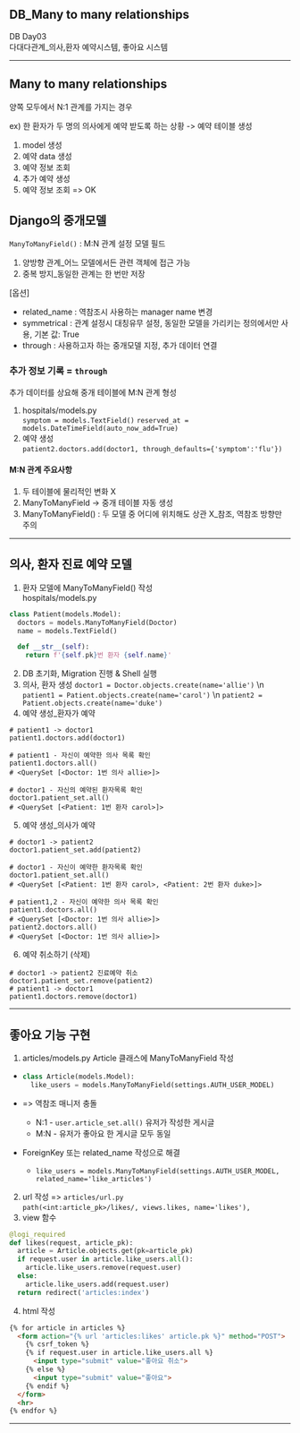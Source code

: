 ## DB_Many to many relationships
DB Day03  
다대다관계_의사,환자 예약시스템, 좋아요 시스템
***
## Many to many relationships
양쪽 모두에서 N:1 관계를 가지는 경우  

ex) 한 환자가 두 명의 의사에게 예약 받도록 하는 상황 -> 예약 테이블 생성
1. model 생성
2. 예약 data 생성
3. 예약 정보 조회
4. 추가 예약 생성
5. 예약 정보 조회 => OK

## Django의 중개모델
`ManyToManyField()` : M:N 관계 설정 모델 필드  
1. 양방향 관계_어느 모델에서든 관련 객체에 접근 가능  
2. 중복 방지_동일한 관계는 한 번만 저장

[옵션]
* related_name : 역참조시 사용하는 manager name 변경
* symmetrical : 관계 설정시 대칭유무 설정, 동일한 모델을 가리키는 정의에서만 사용, 기본 값: True
* through : 사용하고자 하는 중개모델 지정, 추가 데이터 연결

### 추가 정보 기록 = `through`
추가 데이터를 상요해 중개 테이블에 M:N 관계 형성

1. hospitals/models.py  
`symptom = models.TextField()`
`reserved_at = models.DateTimeField(auto_now_add=True)`
2. 예약 생성  
`patient2.doctors.add(doctor1, through_defaults={'symptom':'flu'})`

#### M:N 관계 주요사항
1. 두 테이블에 물리적인 변화 X
2. ManyToManyField -> 중개 테이블 자동 생성
3. ManyToManyField() : 두 모델 중 어디에 위치해도 상관 X_참조, 역참조 방향만 주의

***
## 의사, 환자 진료 예약 모델
1. 환자 모델에 ManyToManyField() 작성  
hospitals/models.py  
```python
class Patient(models.Model):
  doctors = models.ManyToManyField(Doctor)
  name = models.TextField()

  def __str__(self):
    return f'{self.pk}번 환자 {self.name}'
```
2. DB 초기화, Migration 진행 & Shell 실행
3. 의사, 환자 생성 
`doctor1 = Doctor.objects.create(name='allie')` \n
`patient1 = Patient.objects.create(name='carol')` \n
`patient2 = Patient.objects.create(name='duke')`
4. 예약 생성_환자가 예약  
```shell
# patient1 -> doctor1
patient1.doctors.add(doctor1)

# patient1 - 자신이 예약한 의사 목록 확인
patient1.doctors.all()
# <QuerySet [<Doctor: 1번 의사 allie>]>

# doctor1 - 자신의 예약된 환자목록 확인
doctor1.patient_set.all()
# <QuerySet [<Patient: 1번 환자 carol>]>
```
5. 예약 생성_의사가 예약  
```shell
# doctor1 -> patient2
doctor1.patient_set.add(patient2)

# doctor1 - 자신이 예약한 환자목록 확인
doctor1.patient_set.all()
# <QuerySet [<Patient: 1번 환자 carol>, <Patient: 2번 환자 duke>]>

# patient1,2 - 자신이 예약한 의사 목록 확인
patient1.doctors.all()
# <QuerySet [<Doctor: 1번 의사 allie>]>
patient2.doctors.all()
# <QuerySet [<Doctor: 1번 의사 allie>]>
```
6. 예약 취소하기 (삭제)
```shell
# doctor1 -> patient2 진료예약 취소
doctor1.patient_set.remove(patient2)
# patient1 -> doctor1
patient1.doctors.remove(doctor1)
```
***
## 좋아요 기능 구현
1. articles/models.py Article 클래스에 ManyToManyField 작성   
* ```python
  class Article(models.Model):
    like_users = models.ManyToManyField(settings.AUTH_USER_MODEL)
  ```
* => 역참조 매니저 충돌  
  * N:1 - `user.article_set.all()` 유저가 작성한 게시글
  * M:N - 유저가 좋아요 한 게시글 모두 동일

* ForeignKey 또는 related_name 작성으로 해결   
  - `like_users = models.ManyToManyField(settings.AUTH_USER_MODEL, related_name='like_articles')`
2. url 작성 => `articles/url.py`  
`path(<int:article_pk>/likes/, views.likes, name='likes'),`
3. view 함수   
```python
@logi_required
def likes(request, article_pk):
  article = Article.objects.get(pk=article_pk)
  if request.user in article.like_users.all():
    article.like_users.remove(request.user)
  else:
    article.like_users.add(request.user)
  return redirect('articles:index')
```
4. html 작성  
```html
{% for article in articles %}
  <form action="{% url 'articles:likes' article.pk %}" method="POST">
    {% csrf_token %}
    {% if request.user in article.like_users.all %}
      <input type="submit" value="좋아요 취소">
    {% else %}
      <input type="submit" value="좋아요">
    {% endif %}
  </form>
  <hr>
{% endfor %}
```
***